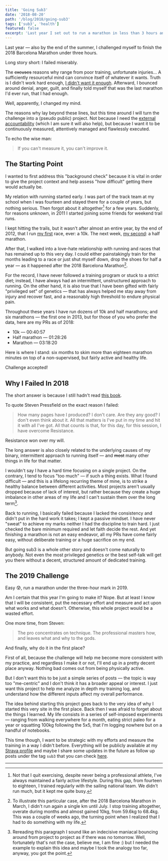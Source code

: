 ```yaml
---
title: 'Going Sub3'
date: '2018-08-20'
path: '/blog/2018/going-sub3'
tags: ['sub3', 'health']
featured: false
excerpt: 'Last year I set out to run a marathon in less than 3 hours and failed. This year I will reset my goal but also make a fun project out of it.'
---
```


Last year — also by the end of the summer, I challenged myself to finish the 2018 Barcelona Marathon under three hours.

Long story short: I failed miserably.

The ~~excuses~~ reasons why range from poor training, unfortunate injuries... A sufficiently resourceful mind can convince itself of whatever it wants. Truth is I didn't work hard enough, [I didn't want it enough](https://medium.com/@noahbradley/you-dont-want-a-better-life-9e573eb6d8b8). Afterward, I bounced around denial, anger, guilt, and finally told myself that was the last marathon I'd ever run, that I had enough.

Well, apparently, I changed my mind.

The reasons why lay beyond these lines, but this time around I will turn the challenge into a (pseudo public) project. Not because I need the [external accountability](/blog/2017/alignment) (which I am sure it will also help), but because I want it to be continuously measured, attentively managed and flawlessly executed.

To echo the wise man:

> If you can't measure it, you can't improve it.

## The Starting Point

I wanted to first address this "background check" because it is vital in order to give the project context and help assess "how difficult" getting there would actually be.

My relation with running started early. I was part of the track team at my school when I was fourteen and stayed there for a couple of years, but nothing serious. Then forgot about it altogether[^1] for a few years. Suddenly, for reasons unknown, in 2011 I started joining some friends for weekend trail runs.

I kept hitting the trails, but it wasn't after almost an entire year, by the end of 2012, that I run [my first](https://www.strava.com/activities/22865481) race, ever: a 10k. The next week, [my second](https://www.strava.com/activities/23555065): a half marathon.

After that, I walked into a love-hate relationship with running and races that has remained up to this very day. I could either painstakingly train for the months leading to a race or just shut myself down, drop the shoes for half a year — as it happened after the 2018 Barcelona Marathon[^2].

For the record, I have never followed a training program or stuck to a strict diet; instead, I have always had an intermittent, unstructured approach to running. On the other hand, it is also true that I have been gifted with fairly "privileged set" of genetics — that has always helped me stay away from injury and recover fast, and a reasonably high threshold to endure physical pain.

Throughout these years I have run dozens of 10k and half marathons; and six marathons — the first one in 2013, but for those of you who prefer the data, here are my PRs as of 2018:

- 10k — 00:40:57
- Half marathon — 01:28:26
- Marathon — 03:18:20

Here is where I stand: six months to skim more than eighteen marathon minutes on top of a non-supervised, but fairly active and healthy life.

Challenge accepted!

## Why I Failed In 2018

The short answer is because I still hadn't read [this book](/blog/2018/war-of-art).

To quote Steven Pressfield on the exact reason I failed:

> How many pages have I produced? I don't care. Are they any good? I don't even think about it. All that matters is I've put in my time and hit it with all I've got. All that counts is that, for this day, for this session, I have overcome Resistance.

Resistance won over my will.

The long answer is also closely related to the underlying causes of my binary, intermittent approach to running itself — and ~~most~~ many other things in life for that matter.

I wouldn't say I have a hard time focusing on a single project. On the contrary, I tend to focus "too much" — if such a thing exists. What I found difficult — and this is a lifelong recurring theme of mine, is to strike a healthy balance between different activities. Most projects aren't usually dropped because of lack of interest, but rather because they create a huge imbalance in other areas of my life and I can't sustain them over the long term[^3].

Back to running, I basically failed because I lacked the consistency and didn't put in the hard work it takes; I kept a passive mindset. I have never "sweat" to achieve my marks neither I had the discipline to train hard. I just checked the bare minimum required and let faith decide the rest. And yet finishing a marathon is not an easy endeavor, all my PRs have come fairly easy, without deliberate training or a huge sacrifice on my end.

But going sub3 is a whole other story and doesn't come naturally to anybody. Not even the most privileged genetics or the best self-talk will get you there without a decent, structured amount of dedicated training.

## The 2019 Challenge

Easy 😰, run a marathon under the three-hour mark in 2019.

Am I certain that this year I'm going to make it? Nope. But at least I know that I will be consistent, put the necessary effort and measure and act upon what works and what doesn't. Otherwise, this whole project would be a wasted effort.

One more time, from Steven:

> The pro concentrates on technique. The professional masters how, and leaves what and why to the gods.

And finally, why do it in the first place?

First of all, because the challenge will help me become more consistent with my practice, and regardless I make it or not, I'll end up in a pretty decent place anyway. Nothing bad comes out from being physically active.

But I don't want this to be just a simple series of posts — the topic is way too "me-centric" and I don't think it has a broader appeal or interest. I just want this project to help me analyze in depth my training log, and understand how the different inputs affect my overall performance.

The idea behind starting this project goes back to the very idea of why I started this very site in the first place. Back then I was afraid to forget about the things I learned. My life consists in a series of self-imposed experiments — ranging from walking everywhere for a month, eating strict paleo for a year or squatting 100kg following the 5x5, that I'm logging nowhere but on a handful of notebooks.

This time though, I want to be strategic with my efforts and measure the training in a way I didn't before. Everything will be publicly available at my [Strava profile](https://www.strava.com/athletes/marccollado) and maybe I share some updates in the future as follow up posts under the tag `sub3` that you can check [here](/tags/sub3).

---

[^1]: Not that I quit exercising, despite never being a professional athlete, I've always maintained a fairly active lifestyle. During this gap, from fourteen to eighteen, I trained regularly with the sailing national team. We didn't run much, but it kept me quite busy.
[^2]: To illustrate this particular case, after the 2018 Barcelona Marathon in March, I didn't run again a single km until July. I stop training altogether, overate during months and almost gained 10kg, from 59.6kg to 68.4kg. This was a couple of weeks ago, the turning point when I realized that I had to do something with my life.
[^3]: Rereading this paragraph I sound like an indecisive maniacal bouncing around from project to project as if there was no tomorrow. Well, fortunately that's not the case, believe me, I am fine :) but I needed the example to explain this idea and maybe I took the analogy too far, anyway, you got the point.
